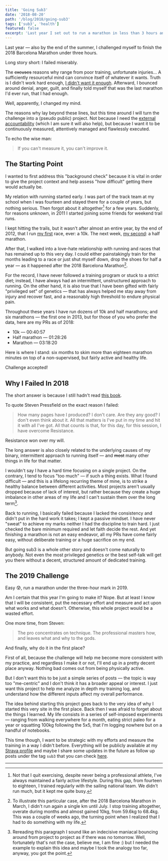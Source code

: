 ```yaml
---
title: 'Going Sub3'
date: '2018-08-20'
path: '/blog/2018/going-sub3'
tags: ['sub3', 'health']
featured: false
excerpt: 'Last year I set out to run a marathon in less than 3 hours and failed. This year I will reset my goal but also make a fun project out of it.'
---
```


Last year — also by the end of the summer, I challenged myself to finish the 2018 Barcelona Marathon under three hours.

Long story short: I failed miserably.

The ~~excuses~~ reasons why range from poor training, unfortunate injuries... A sufficiently resourceful mind can convince itself of whatever it wants. Truth is I didn't work hard enough, [I didn't want it enough](https://medium.com/@noahbradley/you-dont-want-a-better-life-9e573eb6d8b8). Afterward, I bounced around denial, anger, guilt, and finally told myself that was the last marathon I'd ever run, that I had enough.

Well, apparently, I changed my mind.

The reasons why lay beyond these lines, but this time around I will turn the challenge into a (pseudo public) project. Not because I need the [external accountability](/blog/2017/alignment) (which I am sure it will also help), but because I want it to be continuously measured, attentively managed and flawlessly executed.

To echo the wise man:

> If you can't measure it, you can't improve it.

## The Starting Point

I wanted to first address this "background check" because it is vital in order to give the project context and help assess "how difficult" getting there would actually be.

My relation with running started early. I was part of the track team at my school when I was fourteen and stayed there for a couple of years, but nothing serious. Then forgot about it altogether[^1] for a few years. Suddenly, for reasons unknown, in 2011 I started joining some friends for weekend trail runs.

I kept hitting the trails, but it wasn't after almost an entire year, by the end of 2012, that I run [my first](https://www.strava.com/activities/22865481) race, ever: a 10k. The next week, [my second](https://www.strava.com/activities/23555065): a half marathon.

After that, I walked into a love-hate relationship with running and races that has remained up to this very day. I could either painstakingly train for the months leading to a race or just shut myself down, drop the shoes for half a year — as it happened after the 2018 Barcelona Marathon[^2].

For the record, I have never followed a training program or stuck to a strict diet; instead, I have always had an intermittent, unstructured approach to running. On the other hand, it is also true that I have been gifted with fairly "privileged set" of genetics — that has always helped me stay away from injury and recover fast, and a reasonably high threshold to endure physical pain.

Throughout these years I have run dozens of 10k and half marathons; and six marathons — the first one in 2013, but for those of you who prefer the data, here are my PRs as of 2018:

- 10k — 00:40:57
- Half marathon — 01:28:26
- Marathon — 03:18:20

Here is where I stand: six months to skim more than eighteen marathon minutes on top of a non-supervised, but fairly active and healthy life.

Challenge accepted!

## Why I Failed In 2018

The short answer is because I still hadn't read [this book](/blog/2018/war-of-art).

To quote Steven Pressfield on the exact reason I failed:

> How many pages have I produced? I don't care. Are they any good? I don't even think about it. All that matters is I've put in my time and hit it with all I've got. All that counts is that, for this day, for this session, I have overcome Resistance.

Resistance won over my will.

The long answer is also closely related to the underlying causes of my binary, intermittent approach to running itself — and ~~most~~ many other things in life for that matter.

I wouldn't say I have a hard time focusing on a single project. On the contrary, I tend to focus "too much" — if such a thing exists. What I found difficult — and this is a lifelong recurring theme of mine, is to strike a healthy balance between different activities. Most projects aren't usually dropped because of lack of interest, but rather because they create a huge imbalance in other areas of my life and I can't sustain them over the long term[^3].

Back to running, I basically failed because I lacked the consistency and didn't put in the hard work it takes; I kept a passive mindset. I have never "sweat" to achieve my marks neither I had the discipline to train hard. I just checked the bare minimum required and let faith decide the rest. And yet finishing a marathon is not an easy endeavor, all my PRs have come fairly easy, without deliberate training or a huge sacrifice on my end.

But going sub3 is a whole other story and doesn't come naturally to anybody. Not even the most privileged genetics or the best self-talk will get you there without a decent, structured amount of dedicated training.

## The 2019 Challenge

Easy 😰, run a marathon under the three-hour mark in 2019.

Am I certain that this year I'm going to make it? Nope. But at least I know that I will be consistent, put the necessary effort and measure and act upon what works and what doesn't. Otherwise, this whole project would be a wasted effort.

One more time, from Steven:

> The pro concentrates on technique. The professional masters how, and leaves what and why to the gods.

And finally, why do it in the first place?

First of all, because the challenge will help me become more consistent with my practice, and regardless I make it or not, I'll end up in a pretty decent place anyway. Nothing bad comes out from being physically active.

But I don't want this to be just a simple series of posts — the topic is way too "me-centric" and I don't think it has a broader appeal or interest. I just want this project to help me analyze in depth my training log, and understand how the different inputs affect my overall performance.

The idea behind starting this project goes back to the very idea of why I started this very site in the first place. Back then I was afraid to forget about the things I learned. My life consists in a series of self-imposed experiments — ranging from walking everywhere for a month, eating strict paleo for a year or squatting 100kg following the 5x5, that I'm logging nowhere but on a handful of notebooks.

This time though, I want to be strategic with my efforts and measure the training in a way I didn't before. Everything will be publicly available at my [Strava profile](https://www.strava.com/athletes/marccollado) and maybe I share some updates in the future as follow up posts under the tag `sub3` that you can check [here](/tags/sub3).

---

[^1]: Not that I quit exercising, despite never being a professional athlete, I've always maintained a fairly active lifestyle. During this gap, from fourteen to eighteen, I trained regularly with the sailing national team. We didn't run much, but it kept me quite busy.
[^2]: To illustrate this particular case, after the 2018 Barcelona Marathon in March, I didn't run again a single km until July. I stop training altogether, overate during months and almost gained 10kg, from 59.6kg to 68.4kg. This was a couple of weeks ago, the turning point when I realized that I had to do something with my life.
[^3]: Rereading this paragraph I sound like an indecisive maniacal bouncing around from project to project as if there was no tomorrow. Well, fortunately that's not the case, believe me, I am fine :) but I needed the example to explain this idea and maybe I took the analogy too far, anyway, you got the point.
